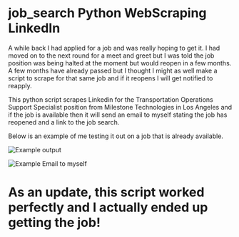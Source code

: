 # job_search Python WebScraping LinkedIn
A while back I had applied for a job and was really hoping to get it. I had moved on to the next round for a meet and greet but I was told the job position was being halted at the moment but would reopen in a few months. A few months have already passed but I thought I might as well make a script to scrape for that same job and if it reopens I will get notified to reapply. 

This python script scrapes Linkedin for the Transportation Operations Support Specialist position from Milestone Technologies in Los Angeles and if the job is available then it will send an email to myself stating the job has reopened and a link to the job search.

Below is an example of me testing it out on a job that is already available.


![Example output](https://github.com/mlyhoops/job_search/assets/3414753/19b20987-f267-4431-8106-9ecb1eeda61a)

![Example Email to myself](https://github.com/mlyhoops/job_search/assets/3414753/f9e455f0-ebaa-48cd-846f-cbf6d8be266c)


# As an update, this script worked perfectly and I actually ended up getting the job! 
